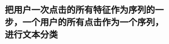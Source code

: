 <!--
 * @Author: your name
 * @Date: 2020-05-09 14:01:47
 * @LastEditTime: 2020-05-09 14:10:21
 * @LastEditors: Please set LastEditors
 * @Description: In User Settings Edit
 * @FilePath: /ad2020/README.md
 -->
# 把用户一次点击的所有特征作为序列的一步，一个用户的所有点击作为一个序列，进行文本分类